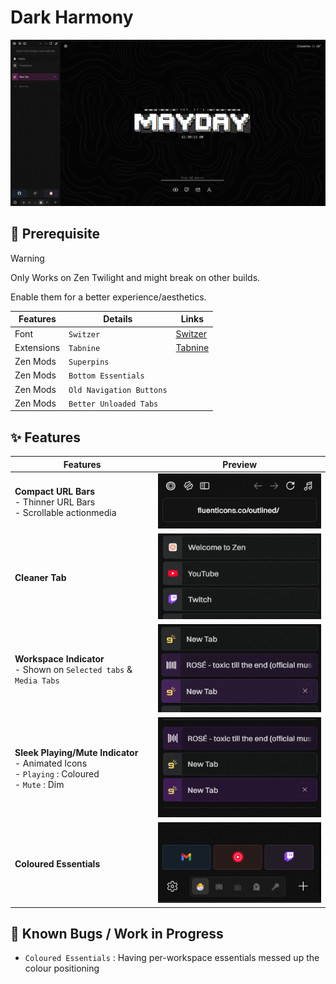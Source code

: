 # Dark Harmony
<p align="center" width="100%"><img alt="alt_text" width="700px" src="assets/Preview.png" /></p>

## 💾 Prerequisite

> [!WARNING]
> Only Works on Zen Twilight and might break on other builds.

Enable them for a better experience/aesthetics.

| Features   | Details                  | Links                                             |
| ---        | -------------            | -------------                                     |
| Font       | `Switzer`                | [Switzer](https://www.fontshare.com/?q=Switzer)   |
| Extensions | `Tabnine`                | [Tabnine](https://addons.mozilla.org/en-US/firefox/addon/tab-nine/?utm_source=addons.mozilla.org&utm_medium=referral&utm_content=search)|
| Zen Mods   | `Superpins`              |                                                   |
| Zen Mods   | `Bottom Essentials`      |                                                   |
| Zen Mods   | `Old Navigation Buttons` |                                                   |
| Zen Mods   | `Better Unloaded Tabs`   |                                                   |



## ✨ Features

| Features                                                                                              	    | Preview 	|
|-------------------------------------------------------------------------------------------------------	    |---------	|
| **Compact URL Bars**<br>   - Thinner URL Bars<br>   - Scrollable actionmedia                              	|<img alt="alt_text" width="340px" src="assets/CompactURL.gif" />|
| **Cleaner Tab**                                                                                           	|<img alt="alt_text" width="340px" src="assets/Compact Tabs.png" />|
| **Workspace Indicator**<br>- Shown on `Selected tabs` & `Media Tabs`                                        |<img alt="alt_text" width="340px" src="assets/Workspace Indicator.png" />|
| **Sleek Playing/Mute Indicator**<br>   - Animated Icons<br>   - `Playing` : Coloured<br>   - `Mute` : Dim 	|<img alt="alt_text" width="340px" src="assets/Media Indicator.gif" />|
| **Coloured Essentials**                                                                                   	|<img alt="alt_text" width="340px" src="assets/Coloured Essentials.png" />|

## 🐞 Known Bugs / Work in Progress
- `Coloured Essentials` : Having per-workspace essentials messed up the colour positioning
